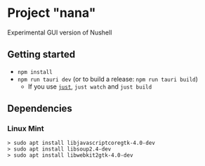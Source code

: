 # Project "nana"

Experimental GUI version of Nushell

## Getting started

-   `npm install`
-   `npm run tauri dev` (or to build a release: `npm run tauri build`)
    - If you use [`just`](https://github.com/casey/just), `just watch` and `just build`

## Dependencies

### Linux Mint

```
> sudo apt install libjavascriptcoregtk-4.0-dev
> sudo apt install libsoup2.4-dev
> sudo apt install libwebkit2gtk-4.0-dev
```
